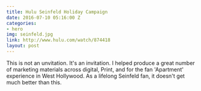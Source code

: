 ```yaml
---
title: Hulu Seinfeld Holiday Campaign
date: 2016-07-10 05:16:00 Z
categories:
- hero
img: seinfeld.jpg
link: http://www.hulu.com/watch/874418
layout: post
---
```


This is not an unvitation. It's an invitation. I helped produce a great number of marketing materials across digital, Print, and for the fan 'Apartment' experience in West Hollywood. As a lifelong Seinfeld fan, it doesn't get much better than this. 
